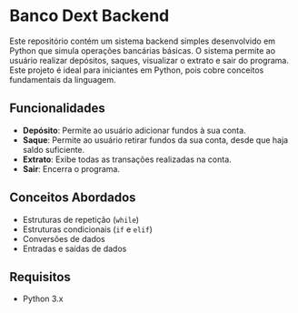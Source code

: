 # Banco Dext Backend

Este repositório contém um sistema backend simples desenvolvido em Python que simula operações bancárias básicas. O sistema permite ao usuário realizar depósitos, saques, visualizar o extrato e sair do programa. Este projeto é ideal para iniciantes em Python, pois cobre conceitos fundamentais da linguagem.

## Funcionalidades

- **Depósito**: Permite ao usuário adicionar fundos à sua conta.
- **Saque**: Permite ao usuário retirar fundos da sua conta, desde que haja saldo suficiente.
- **Extrato**: Exibe todas as transações realizadas na conta.
- **Sair**: Encerra o programa.

## Conceitos Abordados

- Estruturas de repetição (`while`)
- Estruturas condicionais (`if` e `elif`)
- Conversões de dados
- Entradas e saídas de dados

## Requisitos

- Python 3.x

